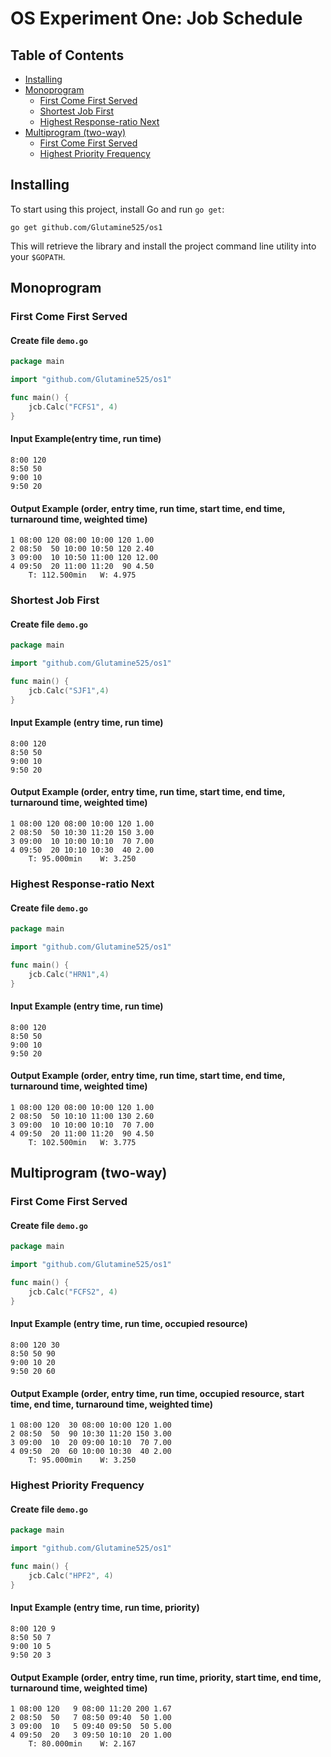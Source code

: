# OS Experiment One: Job Schedule

## Table of Contents

- [Installing](#installing)
- [Monoprogram](#monoprogram)
  - [First Come First Served](#first-come-first-served)
  - [Shortest Job First](#shortest-job-first)
  - [Highest Response-ratio Next](#highest-response-ratio-next)
- [Multiprogram (two-way)](#multiprogram-two-way)
  - [First Come First Served](#first-come--first-served)
  - [Highest Priority Frequency](#highest-priority-frequency)

## Installing

To start using this project, install Go and run `go get`:
```
go get github.com/Glutamine525/os1
```
This will retrieve the library and install the project command line utility into your `$GOPATH`.

## Monoprogram

### First Come First Served
#### Create file `demo.go`
```go
package main

import "github.com/Glutamine525/os1"

func main() {
	jcb.Calc("FCFS1", 4)
}
```
#### Input Example(entry time, run time)
```
8:00 120
8:50 50
9:00 10
9:50 20
```
#### Output Example (order, entry time, run time, start time, end time, turnaround time, weighted time)
```
1 08:00 120 08:00 10:00 120 1.00
2 08:50  50 10:00 10:50 120 2.40
3 09:00  10 10:50 11:00 120 12.00
4 09:50  20 11:00 11:20  90 4.50
	T: 112.500min	W: 4.975
```

### Shortest Job First
#### Create file `demo.go`
```go
package main

import "github.com/Glutamine525/os1"

func main() {
	jcb.Calc("SJF1",4)
}
```
#### Input Example (entry time, run time)
```
8:00 120
8:50 50
9:00 10
9:50 20
```
#### Output Example (order, entry time, run time, start time, end time, turnaround time, weighted time)
```
1 08:00 120 08:00 10:00 120 1.00
2 08:50  50 10:30 11:20 150 3.00
3 09:00  10 10:00 10:10  70 7.00
4 09:50  20 10:10 10:30  40 2.00
	T: 95.000min	W: 3.250
```

### Highest Response-ratio Next
#### Create file `demo.go`
```go
package main

import "github.com/Glutamine525/os1"

func main() {
	jcb.Calc("HRN1",4)
}
```
#### Input Example (entry time, run time)
```
8:00 120
8:50 50
9:00 10
9:50 20
```
#### Output Example (order, entry time, run time, start time, end time, turnaround time, weighted time)
```
1 08:00 120 08:00 10:00 120 1.00
2 08:50  50 10:10 11:00 130 2.60
3 09:00  10 10:00 10:10  70 7.00
4 09:50  20 11:00 11:20  90 4.50
	T: 102.500min	W: 3.775
```

## Multiprogram (two-way)

### First Come  First Served
#### Create file `demo.go`
```go
package main

import "github.com/Glutamine525/os1"

func main() {
	jcb.Calc("FCFS2", 4)
}
```
#### Input Example (entry time, run time, occupied resource)
```
8:00 120 30
8:50 50 90
9:00 10 20
9:50 20 60
```
#### Output Example (order, entry time, run time, occupied resource, start time, end time, turnaround time, weighted time)
```
1 08:00 120  30 08:00 10:00 120 1.00
2 08:50  50  90 10:30 11:20 150 3.00
3 09:00  10  20 09:00 10:10  70 7.00
4 09:50  20  60 10:00 10:30  40 2.00
	T: 95.000min	W: 3.250
```

### Highest Priority Frequency
#### Create file `demo.go`
```go
package main

import "github.com/Glutamine525/os1"

func main() {
	jcb.Calc("HPF2", 4)
}
```
#### Input Example (entry time, run time, priority)
```
8:00 120 9
8:50 50 7
9:00 10 5
9:50 20 3
```
#### Output Example (order, entry time, run time, priority, start time, end time, turnaround time, weighted time)
```
1 08:00 120   9 08:00 11:20 200 1.67
2 08:50  50   7 08:50 09:40  50 1.00
3 09:00  10   5 09:40 09:50  50 5.00
4 09:50  20   3 09:50 10:10  20 1.00
	T: 80.000min	W: 2.167
```
